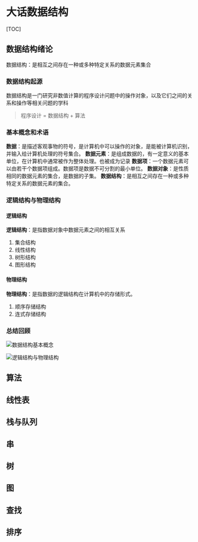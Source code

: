 大话数据结构
===
[TOC]
## 数据结构绪论
数据结构：是相互之间存在一种或多种特定关系的数据元素集合
### 数据结构起源
数据结构是一门研究非数值计算的程序设计问题中的操作对象，以及它们之间的关系和操作等相关问题的学科

> 程序设计 = 数据结构 + 算法

### 基本概念和术语
**数据**：是描述客观事物的符号，是计算机中可以操作的对象，是能被计算机识别，并输入给计算机处理的符号集合。
**数据元素**：是组成数据的，有一定意义的基本单位，在计算机中通常被作为整体处理。也被成为记录
**数据项**：一个数据元素可以由若干个数据项组成。数据项是数据不可分割的最小单位。
**数据对象**：是性质相同的数据元素的集合，是数据的子集。
**数据结构**：是相互之间存在一种或多种特定关系的数据元素的集合。
### 逻辑结构与物理结构
#### 逻辑结构
**逻辑结构**：是指数据对象中数据元素之间的相互关系
1. 集合结构
2. 线性结构
3. 树形结构
4. 图形结构
#### 物理结构
**物理结构**：是指数据的逻辑结构在计算机中的存储形式。
1. 顺序存储结构
2. 连式存储结构
### 总结回顾

![数据结构基本概念](/Users/yudongdong/Desktop/Notes/大话数据结构/sources/数据结构基本概念.png)



![逻辑结构与物理结构](/Users/yudongdong/Desktop/Notes/大话数据结构/sources/逻辑结构与物理结构.png)

## 算法
## 线性表
## 栈与队列
## 串
## 树
## 图
## 查找
## 排序

